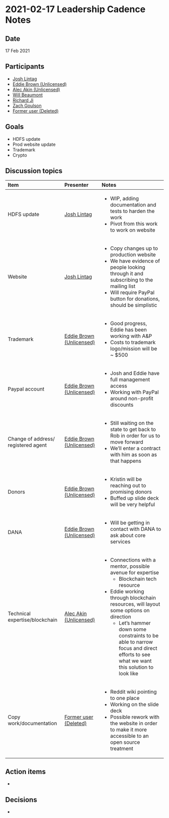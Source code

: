 # 2021-02-17 Leadership Cadence Notes

## Date <a id="id-2021-02-17LeadershipCadenceNotes-Date"></a>

17 Feb 2021

## Participants <a id="id-2021-02-17LeadershipCadenceNotes-Participants"></a>

* [Josh Lintag](https://pdap.atlassian.net/wiki/people/5f20c61fc9c094001c5d32ca?ref=confluence)
* [Eddie Brown \(Unlicensed\)](https://pdap.atlassian.net/wiki/people/5fd63e354d2179006ecbcb80?ref=confluence)
* [Alec Akin \(Unlicensed\)](https://pdap.atlassian.net/wiki/people/5f1e64ee2aa25000286fc7fc?ref=confluence)
* [Will Beaumont](https://pdap.atlassian.net/wiki/people/5e9c6021ca2a1d0c2e249bab?ref=confluence)
* [Richard Ji](https://pdap.atlassian.net/wiki/people/5f8f95be0e068b00766b6903?ref=confluence)
* [Zach Goulson](https://pdap.atlassian.net/wiki/people/5f1f8319ef11df0025869e21?ref=confluence)
* [Former user \(Deleted\)](https://pdap.atlassian.net/wiki/people/5f8f95be40588b0077ed830a?ref=confluence)

## Goals <a id="id-2021-02-17LeadershipCadenceNotes-Goals"></a>

* HDFS update
* Prod website update
* Trademark
* Crypto

## Discussion topics <a id="id-2021-02-17LeadershipCadenceNotes-Discussiontopics"></a>

<table>
  <thead>
    <tr>
      <th style="text-align:left">Item</th>
      <th style="text-align:left">Presenter</th>
      <th style="text-align:left">Notes</th>
    </tr>
  </thead>
  <tbody>
    <tr>
      <td style="text-align:left">HDFS update</td>
      <td style="text-align:left"><a href="https://pdap.atlassian.net/wiki/people/5f20c61fc9c094001c5d32ca?ref=confluence">Josh Lintag</a>
      </td>
      <td style="text-align:left">
        <ul>
          <li>WIP, adding documentation and tests to harden the work</li>
          <li>Pivot from this work to work on website</li>
        </ul>
      </td>
    </tr>
    <tr>
      <td style="text-align:left">Website</td>
      <td style="text-align:left"><a href="https://pdap.atlassian.net/wiki/people/5f20c61fc9c094001c5d32ca?ref=confluence">Josh Lintag</a>
      </td>
      <td style="text-align:left">
        <ul>
          <li>Copy changes up to production website</li>
          <li>We have evidence of people looking through it and subscribing to the mailing
            list</li>
          <li>Will require PayPal button for donations, should be simplistic</li>
        </ul>
      </td>
    </tr>
    <tr>
      <td style="text-align:left">Trademark</td>
      <td style="text-align:left"><a href="https://pdap.atlassian.net/wiki/people/5fd63e354d2179006ecbcb80?ref=confluence">Eddie Brown (Unlicensed)</a>
      </td>
      <td style="text-align:left">
        <ul>
          <li>Good progress, Eddie has been working with A&amp;P</li>
          <li>Costs to trademark logo/mission will be ~ $500</li>
        </ul>
      </td>
    </tr>
    <tr>
      <td style="text-align:left">Paypal account</td>
      <td style="text-align:left"><a href="https://pdap.atlassian.net/wiki/people/5fd63e354d2179006ecbcb80?ref=confluence">Eddie Brown (Unlicensed)</a>
      </td>
      <td style="text-align:left">
        <ul>
          <li>Josh and Eddie have full management access</li>
          <li>Working with PayPal around non-profit discounts</li>
        </ul>
      </td>
    </tr>
    <tr>
      <td style="text-align:left">Change of address/ registered agent</td>
      <td style="text-align:left"><a href="https://pdap.atlassian.net/wiki/people/5fd63e354d2179006ecbcb80?ref=confluence">Eddie Brown (Unlicensed)</a>
      </td>
      <td style="text-align:left">
        <ul>
          <li>Still waiting on the state to get back to Rob in order for us to move
            forward</li>
          <li>We&#x2019;ll enter a contract with him as soon as that happens</li>
        </ul>
      </td>
    </tr>
    <tr>
      <td style="text-align:left">Donors</td>
      <td style="text-align:left"><a href="https://pdap.atlassian.net/wiki/people/5fd63e354d2179006ecbcb80?ref=confluence">Eddie Brown (Unlicensed)</a>
      </td>
      <td style="text-align:left">
        <ul>
          <li>Kristin will be reaching out to promising donors</li>
          <li>Buffed up slide deck will be very helpful</li>
        </ul>
      </td>
    </tr>
    <tr>
      <td style="text-align:left">DANA</td>
      <td style="text-align:left"><a href="https://pdap.atlassian.net/wiki/people/5fd63e354d2179006ecbcb80?ref=confluence">Eddie Brown (Unlicensed)</a>
      </td>
      <td style="text-align:left">
        <ul>
          <li>Will be getting in contact with DANA to ask about core services</li>
        </ul>
      </td>
    </tr>
    <tr>
      <td style="text-align:left">Technical expertise/blockchain</td>
      <td style="text-align:left"><a href="https://pdap.atlassian.net/wiki/people/5f1e64ee2aa25000286fc7fc?ref=confluence">Alec Akin (Unlicensed)</a>
      </td>
      <td style="text-align:left">
        <ul>
          <li>Connections with a mentor, possible avenue for expertise
            <ul>
              <li>Blockchain tech resource</li>
            </ul>
          </li>
          <li>Eddie working through blockchain resources, will layout some options on
            direction
            <ul>
              <li>Let&#x2019;s hammer down some constraints to be able to narrow focus and
                direct efforts to see what we want this solution to look like</li>
            </ul>
          </li>
        </ul>
      </td>
    </tr>
    <tr>
      <td style="text-align:left">Copy work/documentation</td>
      <td style="text-align:left"><a href="https://pdap.atlassian.net/wiki/people/5f8f95be40588b0077ed830a?ref=confluence">Former user (Deleted)</a>
      </td>
      <td style="text-align:left">
        <ul>
          <li>Reddit wiki pointing to one place</li>
          <li>Working on the slide deck</li>
          <li>Possible rework with the website in order to make it more accessible to
            an open source treatment</li>
        </ul>
      </td>
    </tr>
  </tbody>
</table>

## Action items <a id="id-2021-02-17LeadershipCadenceNotes-Actionitems"></a>

* 
## Decisions <a id="id-2021-02-17LeadershipCadenceNotes-Decisions"></a>

* 
